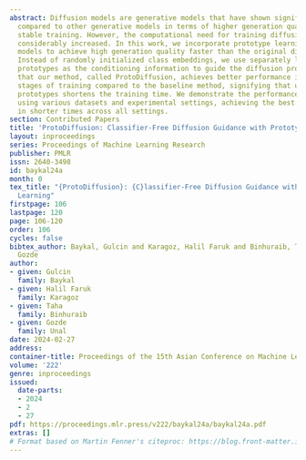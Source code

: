 ```yaml
---
abstract: Diffusion models are generative models that have shown significant advantages
  compared to other generative models in terms of higher generation quality and more
  stable training. However, the computational need for training diffusion models is
  considerably increased. In this work, we incorporate prototype learning into diffusion
  models to achieve high generation quality faster than the original diffusion model.
  Instead of randomly initialized class embeddings, we use separately learned class
  prototypes as the conditioning information to guide the diffusion process. We observe
  that our method, called ProtoDiffusion, achieves better performance in the early
  stages of training compared to the baseline method, signifying that using the learned
  prototypes shortens the training time. We demonstrate the performance of ProtoDiffusion
  using various datasets and experimental settings, achieving the best performance
  in shorter times across all settings.
section: Contributed Papers
title: 'ProtoDiffusion: Classifier-Free Diffusion Guidance with Prototype Learning'
layout: inproceedings
series: Proceedings of Machine Learning Research
publisher: PMLR
issn: 2640-3498
id: baykal24a
month: 0
tex_title: "{ProtoDiffusion}: {C}lassifier-Free Diffusion Guidance with Prototype
  Learning"
firstpage: 106
lastpage: 120
page: 106-120
order: 106
cycles: false
bibtex_author: Baykal, Gulcin and Karagoz, Halil Faruk and Binhuraib, Taha and Unal,
  Gozde
author:
- given: Gulcin
  family: Baykal
- given: Halil Faruk
  family: Karagoz
- given: Taha
  family: Binhuraib
- given: Gozde
  family: Unal
date: 2024-02-27
address:
container-title: Proceedings of the 15th Asian Conference on Machine Learning
volume: '222'
genre: inproceedings
issued:
  date-parts:
  - 2024
  - 2
  - 27
pdf: https://proceedings.mlr.press/v222/baykal24a/baykal24a.pdf
extras: []
# Format based on Martin Fenner's citeproc: https://blog.front-matter.io/posts/citeproc-yaml-for-bibliographies/
---
```

